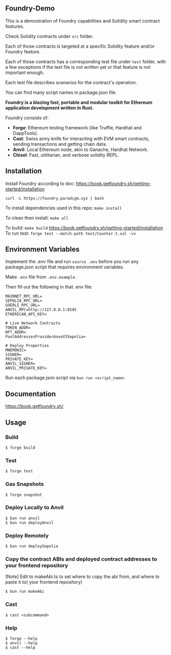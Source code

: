 ## Foundry-Demo

This is a demostration of Foundry capabilities and Solidity smart contract features.

Check Solidity contracts under `src` folder.

Each of those contracts is targeted at a specific Solidity feature and/or Foundry feature.

Each of those contracts has a corresponding test file under `test` folder, with a few exceptions if the test file is not written yet or that feature is not important enough.

Each test file describes scenarios for the contract's operation.

You can find many script names in package.json file.

**Foundry is a blazing fast, portable and modular toolkit for Ethereum application development written in Rust.**

Foundry consists of:

- **Forge**: Ethereum testing framework (like Truffle, Hardhat and DappTools).
- **Cast**: Swiss army knife for interacting with EVM smart contracts, sending transactions and getting chain data.
- **Anvil**: Local Ethereum node, akin to Ganache, Hardhat Network.
- **Chisel**: Fast, utilitarian, and verbose solidity REPL.

## Installation

Install Foundry according to doc: https://book.getfoundry.sh/getting-started/installation

```
curl -L https://foundry.paradigm.xyz | bash
```

To install dependencies used in this repo: `make install`

To clean then install: `make all`

To build: `make build`
https://book.getfoundry.sh/getting-started/installation
To run test: `forge test --match-path test/Counter.t.sol -vv`

## Environment Variables

Implement the .env file and run `source .env` before you run any package.json script that requires environment variables.

Make `.env` file from `.env.example`.

Then fill out the following in that .env file:

```
MAINNET_RPC_URL=
SEPOLIA_RPC_URL=
GOERLI_RPC_URL=
ANVIL_RPC=http://127.0.0.1:8545
ETHERSCAN_API_KEY=

# Live Network Contracts
TOKEN_ADDR=
NFT_ADDR=
PoolAddressesProviderAaveV3Sepolia=

# Deploy Properties
MNEMONIC=
SIGNER=
PRIVATE_KEY=
ANVIL_SIGNER=
ANVIL_PRIVATE_KEY=
```

Run each package.json script via `bun run <script_name>`

## Documentation

https://book.getfoundry.sh/

## Usage

### Build

```shell
$ forge build
```

### Test

```shell
$ forge test
```

### Gas Snapshots

```shell
$ forge snapshot
```

### Deploy Locally to Anvil

```shell
$ bun run anvil
$ bun run deployAnvil
```

### Deploy Remotely

```shell
$ bun run deploySepolia
```

### Copy the contract ABIs and deployed contract addresses to your frontend repository

[Note] Edit to makeAbi.ts to set where to copy the abi from, and where to paste it to( your frontend repository)

```shell
$ bun run makeAbi
```

### Cast

```shell
$ cast <subcommand>
```

### Help

```shell
$ forge --help
$ anvil --help
$ cast --help
```
